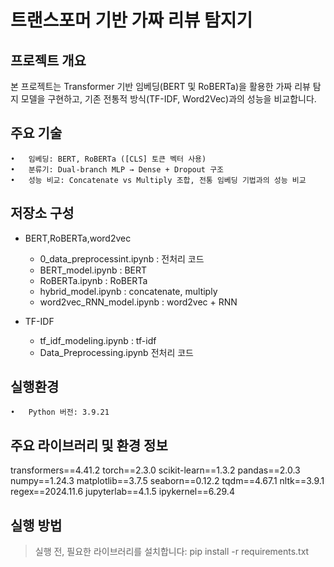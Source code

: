 # 트랜스포머 기반 가짜 리뷰 탐지기

## 프로젝트 개요
본 프로젝트는 Transformer 기반 임베딩(BERT 및 RoBERTa)을 활용한 가짜 리뷰 탐지 모델을 구현하고, 기존 전통적 방식(TF-IDF, Word2Vec)과의 성능을 비교합니다.

## 주요 기술
	•	임베딩: BERT, RoBERTa ([CLS] 토큰 벡터 사용)
	•	분류기: Dual-branch MLP → Dense + Dropout 구조
	•	성능 비교: Concatenate vs Multiply 조합, 전통 임베딩 기법과의 성능 비교

 
##  저장소 구성
- BERT,RoBERTa,word2vec
  - 0_data_preprocessint.ipynb : 전처리 코드
  - BERT_model.ipynb : BERT
  - RoBERTa.ipynb : RoBERTa
  - hybrid_model.ipynb : concatenate, multiply
  - word2vec_RNN_model.ipynb : word2vec + RNN

- TF-IDF
  - tf_idf_modeling.ipynb : tf-idf
  - Data_Preprocessing.ipynb 전처리 코드   
 ## 실행환경
 	•	Python 버전: 3.9.21

## 주요 라이브러리 및 환경 정보
transformers==4.41.2
torch==2.3.0
scikit-learn==1.3.2
pandas==2.0.3
numpy==1.24.3
matplotlib==3.7.5
seaborn==0.12.2
tqdm==4.67.1
nltk==3.9.1
regex==2024.11.6
jupyterlab==4.1.5
ipykernel==6.29.4

## 실행 방법
> 실행 전, 필요한 라이브러리를 설치합니다:
> pip install -r requirements.txt
